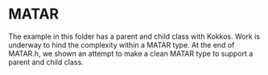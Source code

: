 # MATAR

The example in this folder has a parent and child class with Kokkos. Work is underway to hind the complexity within a MATAR type.  At the end of MATAR.h, we shown an attempt to make a clean MATAR type to support a parent and child class.
